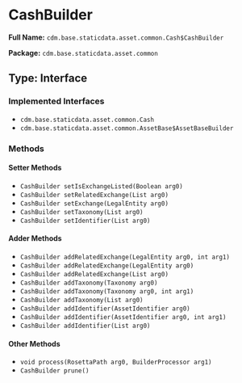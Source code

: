 # CashBuilder

**Full Name:** `cdm.base.staticdata.asset.common.Cash$CashBuilder`

**Package:** `cdm.base.staticdata.asset.common`

## Type: Interface

### Implemented Interfaces

- `cdm.base.staticdata.asset.common.Cash`
- `cdm.base.staticdata.asset.common.AssetBase$AssetBaseBuilder`

### Methods

#### Setter Methods

- `CashBuilder setIsExchangeListed(Boolean arg0)`
- `CashBuilder setRelatedExchange(List arg0)`
- `CashBuilder setExchange(LegalEntity arg0)`
- `CashBuilder setTaxonomy(List arg0)`
- `CashBuilder setIdentifier(List arg0)`

#### Adder Methods

- `CashBuilder addRelatedExchange(LegalEntity arg0, int arg1)`
- `CashBuilder addRelatedExchange(LegalEntity arg0)`
- `CashBuilder addRelatedExchange(List arg0)`
- `CashBuilder addTaxonomy(Taxonomy arg0)`
- `CashBuilder addTaxonomy(Taxonomy arg0, int arg1)`
- `CashBuilder addTaxonomy(List arg0)`
- `CashBuilder addIdentifier(AssetIdentifier arg0)`
- `CashBuilder addIdentifier(AssetIdentifier arg0, int arg1)`
- `CashBuilder addIdentifier(List arg0)`

#### Other Methods

- `void process(RosettaPath arg0, BuilderProcessor arg1)`
- `CashBuilder prune()`

